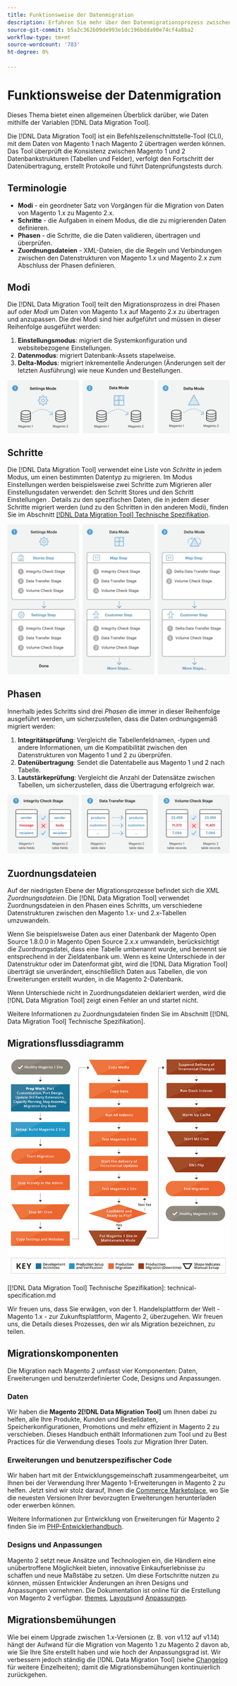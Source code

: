 ```yaml
---
title: Funktionsweise der Datenmigration
description: Erfahren Sie mehr über den Datenmigrationsprozess zwischen Magento 1 und Magento 2, einschließlich Terminologie, Workflow-Diagrammen und -Schritten.
source-git-commit: b5a2c362b09de993e1dc196bdda90e74cf4a8ba2
workflow-type: tm+mt
source-wordcount: '783'
ht-degree: 0%

---
```



# Funktionsweise der Datenmigration

Dieses Thema bietet einen allgemeinen Überblick darüber, wie Daten mithilfe der Variablen [!DNL Data Migration Tool].

Die [!DNL Data Migration Tool] ist ein Befehlszeilenschnittstelle-Tool (CLI), mit dem Daten von Magento 1 nach Magento 2 übertragen werden können. Das Tool überprüft die Konsistenz zwischen Magento 1 und 2 Datenbankstrukturen (Tabellen und Felder), verfolgt den Fortschritt der Datenübertragung, erstellt Protokolle und führt Datenprüfungstests durch.

## Terminologie

* **Modi** - ein geordneter Satz von Vorgängen für die Migration von Daten von Magento 1.x zu Magento 2.x.
* **Schritte** - die Aufgaben in einem Modus, die die zu migrierenden Daten definieren.
* **Phasen** - die Schritte, die die Daten validieren, übertragen und überprüfen.
* **Zuordnungsdateien** - XML-Dateien, die die Regeln und Verbindungen zwischen den Datenstrukturen von Magento 1.x und Magento 2.x zum Abschluss der Phasen definieren.

## Modi

Die [!DNL Data Migration Tool] teilt den Migrationsprozess in drei Phasen auf oder *Modi* um Daten von Magento 1.x auf Magento 2.x zu übertragen und anzupassen. Die drei Modi sind hier aufgeführt und müssen in dieser Reihenfolge ausgeführt werden:

1. **Einstellungsmodus**: migriert die Systemkonfiguration und websitebezogene Einstellungen.
1. **Datenmodus**: migriert Datenbank-Assets stapelweise.
1. **Delta-Modus**: migriert inkrementelle Änderungen (Änderungen seit der letzten Ausführung) wie neue Kunden und Bestellungen.

![Migrationsmodi](../../assets/data-migration/MigrationModes2.png)

## Schritte

Die [!DNL Data Migration Tool] verwendet eine Liste von *Schritte* in jedem Modus, um einen bestimmten Datentyp zu migrieren. Im Modus Einstellungen werden beispielsweise zwei Schritte zum Migrieren aller Einstellungsdaten verwendet: den Schritt Stores und den Schritt Einstellungen . Details zu den spezifischen Daten, die in jedem dieser Schritte migriert werden (und zu den Schritten in den anderen Modi), finden Sie im Abschnitt [[!DNL Data Migration Tool] Technische Spezifikation](technical-specification.md).

![Migrationsübersicht](../../assets/data-migration/MigrationOverview2.png)

## Phasen

Innerhalb jedes Schritts sind drei *Phasen* die immer in dieser Reihenfolge ausgeführt werden, um sicherzustellen, dass die Daten ordnungsgemäß migriert werden:

1. **Integritätsprüfung**: Vergleicht die Tabellenfeldnamen, -typen und andere Informationen, um die Kompatibilität zwischen den Datenstrukturen von Magento 1 und 2 zu überprüfen.
1. **Datenübertragung**: Sendet die Datentabelle aus Magento 1 und 2 nach Tabelle.
1. **Lautstärkeprüfung**: Vergleicht die Anzahl der Datensätze zwischen Tabellen, um sicherzustellen, dass die Übertragung erfolgreich war.

![Migrationsschritte](../../assets/data-migration/MigrationSteps2.png)

## Zuordnungsdateien

Auf der niedrigsten Ebene der Migrationsprozesse befindet sich die XML *Zuordnungsdateien*. Die [!DNL Data Migration Tool] verwendet Zuordnungsdateien in den Phasen eines Schritts, um verschiedene Datenstrukturen zwischen den Magento 1.x- und 2.x-Tabellen umzuwandeln.

Wenn Sie beispielsweise Daten aus einer Datenbank der Magento Open Source 1.8.0.0 in Magento Open Source 2.x.x umwandeln, berücksichtigt die Zuordnungsdatei, dass eine Tabelle umbenannt wurde, und benennt sie entsprechend in der Zieldatenbank um. Wenn es keine Unterschiede in der Datenstruktur oder im Datenformat gibt, wird die [!DNL Data Migration Tool] überträgt sie unverändert, einschließlich Daten aus Tabellen, die von Erweiterungen erstellt wurden, in die Magento 2-Datenbank.

Wenn Unterschiede nicht in Zuordnungsdateien deklariert werden, wird die [!DNL Data Migration Tool] zeigt einen Fehler an und startet nicht.

Weitere Informationen zu Zuordnungsdateien finden Sie im Abschnitt [[!DNL Data Migration Tool] Technische Spezifikation].

## Migrationsflussdiagramm

![Migrationsfluss](../../assets/data-migration/migration_flow.png)

<!-- Link definitions -->
[[!DNL Data Migration Tool] Technische Spezifikation]: technical-specification.md

[Migration Modes]: ../../assets/data-migration/MigrationModes2.png

[Migration Overview]: ../../assets/data-migration/MigrationOverview2.png

[Migration Steps]: ../../assets/data-migration/MigrationSteps2.png

Wir freuen uns, dass Sie erwägen, von der 1. Handelsplattform der Welt - Magento 1.x - zur Zukunftsplattform, Magento 2, überzugehen. Wir freuen uns, die Details dieses Prozesses, den wir als Migration bezeichnen, zu teilen.

## Migrationskomponenten

Die Migration nach Magento 2 umfasst vier Komponenten: Daten, Erweiterungen und benutzerdefinierter Code, Designs und Anpassungen.

### Daten

Wir haben die **Magento 2[!DNL Data Migration Tool]** um Ihnen dabei zu helfen, alle Ihre Produkte, Kunden und Bestelldaten, Speicherkonfigurationen, Promotions und mehr effizient in Magento 2 zu verschieben. Dieses Handbuch enthält Informationen zum Tool und zu Best Practices für die Verwendung dieses Tools zur Migration Ihrer Daten.

### Erweiterungen und benutzerspezifischer Code

Wir haben hart mit der Entwicklungsgemeinschaft zusammengearbeitet, um Ihnen bei der Verwendung Ihrer Magento 1-Erweiterungen in Magento 2 zu helfen. Jetzt sind wir stolz darauf, Ihnen die [Commerce Marketplace](https://marketplace.magento.com/), wo Sie die neuesten Versionen Ihrer bevorzugten Erweiterungen herunterladen oder erwerben können.

Weitere Informationen zur Entwicklung von Erweiterungen für Magento 2 finden Sie im [PHP-Entwicklerhandbuch](https://developer.adobe.com/commerce/php/development/).

### Designs und Anpassungen

Magento 2 setzt neue Ansätze und Technologien ein, die Händlern eine unübertroffene Möglichkeit bieten, innovative Einkaufserlebnisse zu schaffen und neue Maßstäbe zu setzen. Um diese Fortschritte nutzen zu können, müssen Entwickler Änderungen an ihren Designs und Anpassungen vornehmen. Die Dokumentation ist online für die Erstellung von Magento 2 verfügbar. [themes](https://developer.adobe.com/commerce/frontend-core/guide/themes/), [Layouts](https://developer.adobe.com/commerce/frontend-core/guide/layouts/)und [Anpassungen](https://developer.adobe.com/commerce/frontend-core/guide/layouts/xml-manage/).

## Migrationsbemühungen

Wie bei einem Upgrade zwischen 1.x-Versionen (z. B. von v1.12 auf v1.14) hängt der Aufwand für die Migration von Magento 1 zu Magento 2 davon ab, wie Sie Ihre Site erstellt haben und wie hoch der Anpassungsgrad ist.
Wir verbessern jedoch ständig die [!DNL Data Migration Tool] (siehe [Changelog](https://github.com/magento/data-migration-tool/blob/2.3/CHANGELOG.md) für weitere Einzelheiten); damit die Migrationsbemühungen kontinuierlich zurückgehen.
